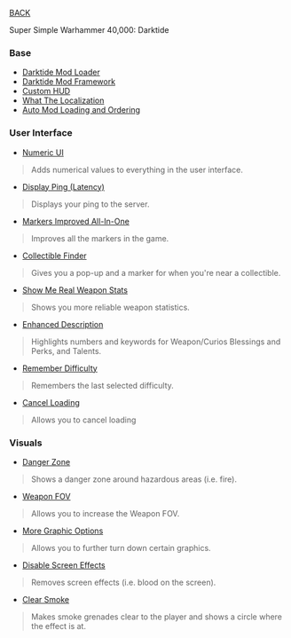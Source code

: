 
[BACK](..)

Super Simple Warhammer 40,000: Darktide

### Base
- [Darktide Mod Loader](https://www.nexusmods.com/warhammer40kdarktide/mods/19)
- [Darktide Mod Framework](https://www.nexusmods.com/warhammer40kdarktide/mods/8)
- [Custom HUD](https://www.nexusmods.com/warhammer40kdarktide/mods/10)
- [What The Localization](https://www.nexusmods.com/warhammer40kdarktide/mods/163)
- [Auto Mod Loading and Ordering](https://www.nexusmods.com/warhammer40kdarktide/mods/246)

### User Interface
- [Numeric UI](https://www.nexusmods.com/warhammer40kdarktide/mods/14)
> Adds numerical values to everything in the user interface.
- [Display Ping (Latency)](https://www.nexusmods.com/warhammer40kdarktide/mods/460)
> Displays your ping to the server.
- [Markers Improved All-In-One](https://www.nexusmods.com/warhammer40kdarktide/mods/447)
> Improves all the markers in the game.
- [Collectible Finder](https://www.nexusmods.com/warhammer40kdarktide/mods/298)
> Gives you a pop-up and a marker for when you're near a collectible.
- [Show Me Real Weapon Stats](https://www.nexusmods.com/warhammer40kdarktide/mods/235)
> Shows you more reliable weapon statistics.
- [Enhanced Description](https://www.nexusmods.com/warhammer40kdarktide/mods/210)
> Highlights numbers and keywords for Weapon/Curios Blessings and Perks, and Talents.
- [Remember Difficulty](https://www.nexusmods.com/warhammer40kdarktide/mods/490)
> Remembers the last selected difficulty.
- [Cancel Loading](https://www.nexusmods.com/warhammer40kdarktide/mods/502)
> Allows you to cancel loading

### Visuals
- [Danger Zone](https://www.nexusmods.com/warhammer40kdarktide/mods/440)
> Shows a danger zone around hazardous areas (i.e. fire).
- [Weapon FOV](https://www.nexusmods.com/warhammer40kdarktide/mods/222)
> Allows you to increase the Weapon FOV.
- [More Graphic Options](https://www.nexusmods.com/warhammer40kdarktide/mods/236)
> Allows you to further turn down certain graphics.
- [Disable Screen Effects](https://www.nexusmods.com/warhammer40kdarktide/mods/17)
> Removes screen effects (i.e. blood on the screen).
- [Clear Smoke](https://www.nexusmods.com/warhammer40kdarktide/mods/517)
> Makes smoke grenades clear to the player and shows a circle where the effect is at.